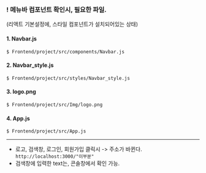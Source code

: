 ### ! 메뉴바 컴포넌트 확인시, 필요한 파일.

(리액트 기본설정에, 스타일 컴포넌트가 설치되어있는 상태)

#### 1. Navbar.js

`$ Frontend/project/src/components/Navbar.js`

#### 2. Navbar_style.js

`$ Frontend/project/src/styles/Navbar_style.js`

#### 3. logo.png

`$ Frontend/project/src/Img/logo.png`

#### 4. App.js

`$ Frontend/project/src/App.js`

---

- 로고, 검색창, 로그인, 회원가입 클릭시 -> 주소가 바뀐다. </br>
  `http://localhost:3000/"이부분" ` </br>
- 검색창에 입력한 text는, 콘솔창에서 확인 가능.
